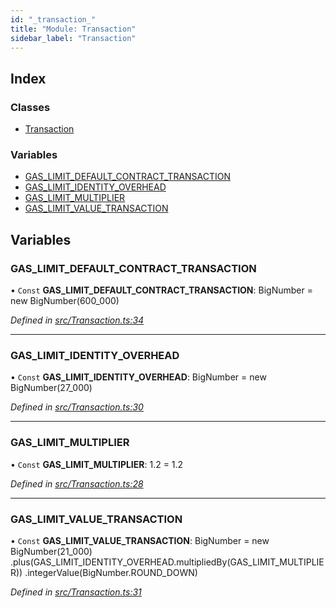 ```yaml
---
id: "_transaction_"
title: "Module: Transaction"
sidebar_label: "Transaction"
---
```


## Index

### Classes

* [Transaction](../classes/_transaction_.transaction.md)

### Variables

* [GAS\_LIMIT\_DEFAULT\_CONTRACT\_TRANSACTION](_transaction_.md#gas_limit_default_contract_transaction)
* [GAS\_LIMIT\_IDENTITY\_OVERHEAD](_transaction_.md#gas_limit_identity_overhead)
* [GAS\_LIMIT\_MULTIPLIER](_transaction_.md#gas_limit_multiplier)
* [GAS\_LIMIT\_VALUE\_TRANSACTION](_transaction_.md#gas_limit_value_transaction)

## Variables

### GAS\_LIMIT\_DEFAULT\_CONTRACT\_TRANSACTION

• `Const` **GAS\_LIMIT\_DEFAULT\_CONTRACT\_TRANSACTION**: BigNumber = new BigNumber(600\_000)

*Defined in [src/Transaction.ts:34](https://github.com/trustlines-protocol/clientlib/blob/8b30ce1/src/Transaction.ts#L34)*

___

### GAS\_LIMIT\_IDENTITY\_OVERHEAD

• `Const` **GAS\_LIMIT\_IDENTITY\_OVERHEAD**: BigNumber = new BigNumber(27\_000)

*Defined in [src/Transaction.ts:30](https://github.com/trustlines-protocol/clientlib/blob/8b30ce1/src/Transaction.ts#L30)*

___

### GAS\_LIMIT\_MULTIPLIER

• `Const` **GAS\_LIMIT\_MULTIPLIER**: 1.2 = 1.2

*Defined in [src/Transaction.ts:28](https://github.com/trustlines-protocol/clientlib/blob/8b30ce1/src/Transaction.ts#L28)*

___

### GAS\_LIMIT\_VALUE\_TRANSACTION

• `Const` **GAS\_LIMIT\_VALUE\_TRANSACTION**: BigNumber = new BigNumber(21\_000) .plus(GAS\_LIMIT\_IDENTITY\_OVERHEAD.multipliedBy(GAS\_LIMIT\_MULTIPLIER)) .integerValue(BigNumber.ROUND\_DOWN)

*Defined in [src/Transaction.ts:31](https://github.com/trustlines-protocol/clientlib/blob/8b30ce1/src/Transaction.ts#L31)*
